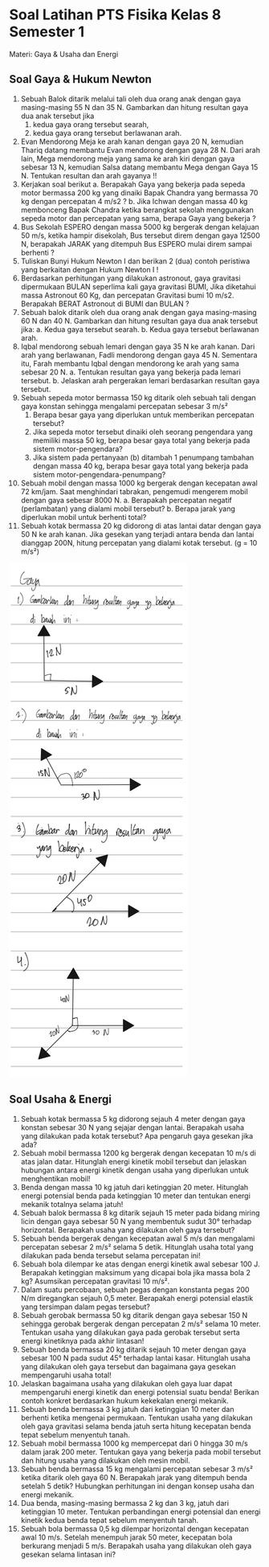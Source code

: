 # Soal Latihan PTS Fisika Kelas 8 Semester 1

Materi: Gaya & Usaha dan Energi

## Soal Gaya & Hukum Newton
1. Sebuah Balok ditarik melalui tali oleh dua orang anak dengan gaya masing-masing 55 N dan 35 N. Gambarkan dan hitung resultan gaya dua anak tersebut jika
    1. kedua gaya orang tersebut searah,
    2. kedua gaya orang tersebut berlawanan arah.
2. Evan Mendorong Meja ke arah kanan dengan gaya 20 N, kemudian Thariq datang membantu Evan mendorong dengan gaya 28 N. Dari arah lain, Mega mendorong meja yang sama ke arah kiri dengan gaya sebesar 13 N, kemudian Salsa datang membantu Mega dengan Gaya 15 N. Tentukan resultan dan arah gayanya !!
3.  Kerjakan soal berikut
a.	Berapakah Gaya yang bekerja pada sepeda motor bermassa 200 kg yang dinaiki Bapak Chandra yang bermassa 70 kg dengan percepatan 4 m/s2 ?
b.	Jika Ichwan dengan massa 40 kg membonceng Bapak Chandra ketika berangkat sekolah menggunakan sepeda motor dan percepatan yang sama, berapa Gaya yang bekerja ?
4. Bus Sekolah ESPERO dengan massa 5000 kg bergerak dengan kelajuan 50 m/s, ketika hampir disekolah, Bus tersebut direm dengan gaya 12500 N, berapakah JARAK yang ditempuh Bus ESPERO mulai direm sampai berhenti ?
5. Tuliskan Bunyi Hukum Newton I dan berikan 2 (dua) contoh peristiwa yang berkaitan dengan Hukum Newton I !
6.  Berdasarkan perhitungan yang dilakukan astronout, gaya gravitasi dipermukaan BULAN seperlima kali gaya gravitasi BUMI, Jika diketahui massa Astronout 60 Kg, dan percepatan Gravitasi bumi 10 m/s2. Berapakah BERAT Astronout di BUMI dan BULAN ?
7. Sebuah balok ditarik oleh dua orang anak dengan gaya masing-masing 60 N dan 40 N. Gambarkan dan hitung resultan gaya dua anak tersebut jika:
    a. Kedua gaya tersebut searah.
    b. Kedua gaya tersebut berlawanan arah.
8. Iqbal mendorong sebuah lemari dengan gaya 35 N ke arah kanan. Dari arah yang berlawanan, Fadli mendorong dengan gaya 45 N. Sementara itu, Farah membantu Iqbal dengan mendorong ke arah yang sama sebesar 20 N.
    a. Tentukan resultan gaya yang bekerja pada lemari tersebut.
    b. Jelaskan arah pergerakan lemari berdasarkan resultan gaya tersebut. 
9. Sebuah sepeda motor bermassa 150 kg ditarik oleh sebuah tali dengan gaya konstan sehingga mengalami percepatan sebesar 3 m/s²
    1. Berapa besar gaya yang diperlukan untuk memberikan percepatan tersebut?
    2. Jika sepeda motor tersebut dinaiki oleh seorang pengendara yang memiliki massa 50 kg, berapa besar gaya total yang bekerja pada sistem motor-pengendara?
    3. Jika sistem pada pertanyaan (b) ditambah 1 penumpang tambahan dengan massa 40 kg, berapa besar gaya total yang bekerja pada sistem motor-pengendara-penumpang?
10. Sebuah mobil dengan massa 1000 kg bergerak dengan kecepatan awal 72 km/jam. Saat menghindari tabrakan, pengemudi mengerem mobil dengan gaya sebesar 8000 N.
    a. Berapakah percepatan negatif (perlambatan) yang dialami mobil tersebut?
    b. Berapa jarak yang diperlukan mobil untuk berhenti total?
11. Sebuah kotak bermassa 20 kg didorong di atas lantai datar dengan gaya 50 N ke arah kanan. Jika gesekan yang terjadi antara benda dan lantai dianggap 200N, hitung percepatan yang dialami kotak tersebut. (g = 10 m/s²)

![1000197911.jpg](./assets/1000197911.jpg)

## Soal Usaha & Energi

1. Sebuah kotak bermassa 5 kg didorong sejauh 4 meter dengan gaya konstan sebesar 30 N yang sejajar dengan lantai. Berapakah usaha yang dilakukan pada kotak tersebut? Apa pengaruh gaya gesekan jika ada?
2. Sebuah mobil bermassa 1200 kg bergerak dengan kecepatan 10 m/s di atas jalan datar. Hitunglah energi kinetik mobil tersebut dan jelaskan hubungan antara energi kinetik dengan usaha yang diperlukan untuk menghentikan mobil!
3. Benda dengan massa 10 kg jatuh dari ketinggian 20 meter. Hitunglah energi potensial benda pada ketinggian 10 meter dan tentukan energi mekanik totalnya selama jatuh!
4. Sebuah balok bermassa 8 kg ditarik sejauh 15 meter pada bidang miring licin dengan gaya sebesar 50 N yang membentuk sudut 30° terhadap horizontal. Berapakah usaha yang dilakukan oleh gaya tersebut?
5. Sebuah benda bergerak dengan kecepatan awal 5 m/s dan mengalami percepatan sebesar 2 m/s² selama 5 detik. Hitunglah usaha total yang dilakukan pada benda tersebut selama percepatan ini!
6. Sebuah bola dilempar ke atas dengan energi kinetik awal sebesar 100 J. Berapakah ketinggian maksimum yang dicapai bola jika massa bola 2 kg? Asumsikan percepatan gravitasi 10 m/s².
7. Dalam suatu percobaan, sebuah pegas dengan konstanta pegas 200 N/m diregangkan sejauh 0,5 meter. Berapakah energi potensial elastik yang tersimpan dalam pegas tersebut?
8. Sebuah gerobak bermassa 50 kg ditarik dengan gaya sebesar 150 N sehingga gerobak bergerak dengan percepatan 2 m/s² selama 10 meter. Tentukan usaha yang dilakukan gaya pada gerobak tersebut serta energi kinetiknya pada akhir lintasan!
9. Sebuah benda bermassa 20 kg ditarik sejauh 10 meter dengan gaya sebesar 100 N pada sudut 45° terhadap lantai kasar. Hitunglah usaha yang dilakukan oleh gaya tersebut dan bagaimana gaya gesekan mempengaruhi usaha total!
10. Jelaskan bagaimana usaha yang dilakukan oleh gaya luar dapat mempengaruhi energi kinetik dan energi potensial suatu benda! Berikan contoh konkret berdasarkan hukum kekekalan energi mekanik.
11. Sebuah benda bermassa 3 kg jatuh dari ketinggian 10 meter dan berhenti ketika mengenai permukaan. Tentukan usaha yang dilakukan oleh gaya gravitasi selama benda jatuh serta hitung kecepatan benda tepat sebelum menyentuh tanah.
12. Sebuah mobil bermassa 1000 kg mempercepat dari 0 hingga 30 m/s dalam jarak 200 meter. Tentukan gaya yang bekerja pada mobil tersebut dan hitung usaha yang dilakukan oleh mesin mobil.
13. Sebuah benda bermassa 15 kg mengalami percepatan sebesar 3 m/s² ketika ditarik oleh gaya 60 N. Berapakah jarak yang ditempuh benda setelah 5 detik? Hubungkan perhitungan ini dengan konsep usaha dan energi mekanik.
14. Dua benda, masing-masing bermassa 2 kg dan 3 kg, jatuh dari ketinggian 10 meter. Tentukan perbandingan energi potensial dan energi kinetik kedua benda tepat sebelum menyentuh tanah.
15. Sebuah bola bermassa 0,5 kg dilempar horizontal dengan kecepatan awal 10 m/s. Setelah menempuh jarak 50 meter, kecepatan bola berkurang menjadi 5 m/s. Berapakah usaha yang dilakukan oleh gaya gesekan selama lintasan ini?